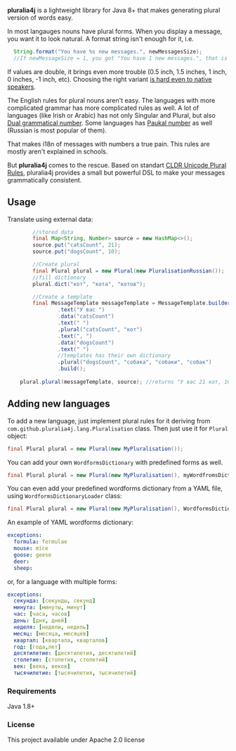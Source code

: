 **pluralia4j** is a lightweight library for Java 8+ that makes generating plural version of words easy.

In most langauges nouns have plural forms. When you display a message, you want it to look natural. A format string isn't enough for it, i.e.

```java
  String.format("You have %s new messages.", newMessagesSize);
  //If newMessageSize = 1, you got "You have 1 new messages.", that is correct Java, but poor English.
```

If values are double, it brings even more trouble (0.5 inch, 1.5 inches, 1 inch, 0 inches, -1 inch, etc). Choosing the right variant [is hard even to native speakers](https://painintheenglish.com/case/2396).

The English rules for plural nouns aren't easy. The languages with more complicated grammar has more complicated rules as well. A lot of languages (like Irish or Arabic) has not only Singular and Plural, but also [Dual grammatical number](https://en.wikipedia.org/wiki/Dual_(grammatical_number)). Some languages has [Paukal number](https://en.wikipedia.org/wiki/Grammatical_number#Paucal) as well (Russian is most popular of them).

That makes i18n of messages with numbers a true pain. This rules are mostly aren't explained in schools.

But **pluralia4j** comes to the rescue. Based on standart [CLDR Unicode Plural Rules](https://unicode-org.github.io/cldr-staging/charts/37/supplemental/language_plural_rules.html), pluralia4j provides a small but powerful DSL to make your messages grammatically consistent.

## Usage
Translate using external data:

```java
        //stored data
        final Map<String, Number> source = new HashMap<>();
        source.put("catsCount", 21);
        source.put("dogsCount", 10);

        //Create plural
        final Plural plural = new Plural(new PluralisationRussian());
        //fill dictionary
        plural.dict("кот", "кота", "котов");

        //Create a template
        final MessageTemplate messageTemplate = MessageTemplate.builder()
                .text("У вас ")
                .data("catsCount")
                .text(" ")
                .plural("catsCount", "кот")
                .text(", ")
                .data("dogsCount")
                .text(" ")
                //templates has their own dictionary
                .plural("dogsCount", "собака", "собаки", "собак")
                .build();
        
    plural.plural(messageTemplate, source); //returns "У вас 21 кот, 10 собак"
```

## Adding new languages

To add a new language, just implement plural rules for it deriving from `com.github.pluralia4j.lang.Pluralisation` class. Then just use it for `Plural` object:

```java
final Plural plural = new Plural(new MyPluralisation());
```
You can add your own ```WordformsDictionary``` with predefined forms as well.

```java
final Plural plural = new Plural(new MyPluralisation(), myWordfromsDictionary);
```

You can even add your predefined wordforms dictionary from a YAML file, using `WordformsDictionaryLoader` class:

```java
final Plural plural = new Plural(new MyPluralisation(), WordformsDictionaryLoader.loadFromStream(myFileStream));
```

An example of YAML wordforms dictionary:

```yaml
exceptions:
  formula: formulae
  mouse: mice
  goose: geese
  deer:
  sheep:
```

or, for a language with multiple forms:

```yaml
exceptions:
  секунда: [секунды, секунд]
  минута: [минуты, минут]
  час: [часа, часов]
  день: [дня, дней]
  неделя: [недели, недель]
  месяц: [месяца, месяцев]
  квартал: [квартала, кварталов]
  год: [года,лет]
  десятилетие: [десятилетия, десятилетий]
  столетие: [столетия, столетий]
  век: [века, веков]
  тысячилетие: [тысячилетия, тысячилетий]
```

### Requirements

Java 1.8+

### License

This project available under Apache 2.0 license
